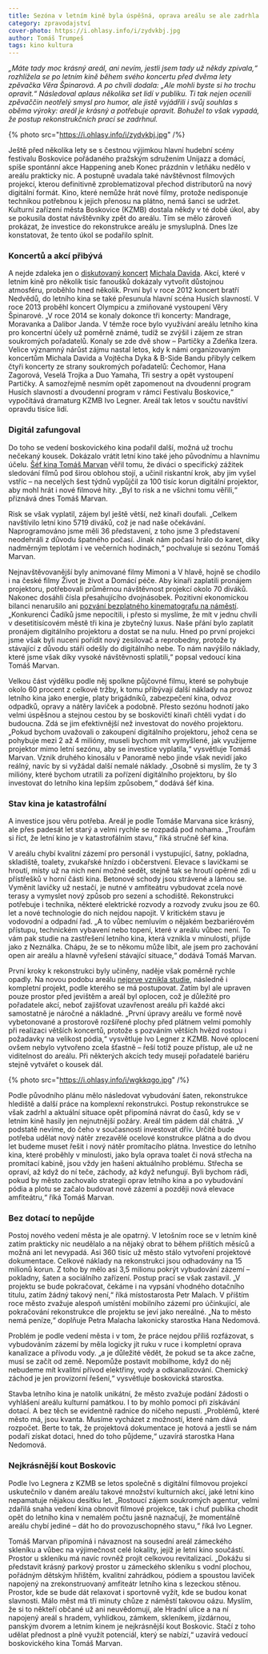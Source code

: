 ```yaml
---
title: Sezóna v letním kině byla úspěšná, oprava areálu se ale zadrhla
category: zpravodajství
cover-photo: https://i.ohlasy.info/i/zydvkbj.jpg
author: Tomáš Trumpeš
tags: kino kultura
---
```


*„Máte tady moc krásný areál, ani nevím, jestli jsem tady už někdy zpívala,“ rozhlížela se po letním kině během svého koncertu před dvěma lety zpěvačka Věra Špinarová. A po chvíli dodala: „Ale mohli byste si ho trochu opravit.“ Následoval aplaus několika set lidí v publiku. Ti tak nejen ocenili zpěvaččin neotřelý smysl pro humor, ale jistě vyjádřili i svůj souhlas s oběma výroky: areál je krásný a potřebuje opravit. Bohužel to však vypadá, že postup rekonstrukčních prací se zadrhnul.*

{% photo src="https://i.ohlasy.info/i/zydvkbj.jpg" /%}

Ještě před několika lety se s čestnou výjimkou hlavní hudební scény festivalu Boskovice pořádaného pražským sdružením Unijazz a domácí, spíše spontánní akce Happening aneb Konec prázdnin v letňáku nedělo v areálu prakticky nic. A postupně uvadala také návštěvnost filmových projekcí, kterou definitivně zproblematizoval přechod distributorů na nový digitální formát. Kino, které nemůže hrát nové filmy, protože nedisponuje technikou potřebnou k jejich přenosu na plátno, nemá šanci se udržet. Kulturní zařízení města Boskovice (KZMB) dostala někdy v té době úkol, aby se pokusila dostat návštěvníky zpět do areálu. Tím se mělo zároveň prokázat, že investice do rekonstrukce areálu je smysluplná. Dnes lze konstatovat, že tento úkol se podařilo splnit.

### Koncertů a akcí přibývá

A nejde zdaleka jen o [diskutovaný koncert](/clanky/2015/04/podpora-kultury.html) [Michala Davida](/clanky/2015/04/michal-david-za-hranici.html). Akcí, které v letním kině pro několik tisíc fanoušků dokázaly vytvořit důstojnou atmosféru, proběhlo hned několik. První byl v roce 2012 koncert bratří Nedvědů, do letního kina se také přesunula hlavní scéna Husích slavností. V roce 2013 proběhl koncert Olympicu a zmiňované vystoupení Věry Špinarové. „V roce 2014 se konaly dokonce tři koncerty: Mandrage, Moravanka a Dalibor Janda. V témže roce bylo využívání areálu letního kina pro koncertní účely už poměrně známé, tudíž se zvýšil i zájem ze stran soukromých pořadatelů. Konaly se zde dvě show – Partičky a Zdeňka Izera. Velice významný nárůst zájmu nastal letos, kdy k námi organizovaným koncertům Michala Davida a Vojtěcha Dyka & B-Side Bandu přibyly celkem čtyři koncerty ze strany soukromých pořadatelů: Čechomor, Hana Zagorová, Veselá Trojka a Duo Yamaha, Tři sestry a opět vystoupení Partičky. A samozřejmě nesmím opět zapomenout na dvoudenní program Husích slavností a dvoudenní program v rámci Festivalu Boskovice,“ vypočítává dramaturg KZMB Ivo Legner. Areál tak letos v součtu navštíví opravdu tisíce lidí.

### Digitál zafungoval

Do toho se vedení boskovického kina podařil další, možná už trochu nečekaný kousek. Dokázalo vrátit letní kino také jeho původnímu a hlavnímu účelu. [Šéf kina Tomáš Marvan](/clanky/2015/02/rozhovor-tomas-marvan.html) věřil tomu, že diváci o specifický zážitek sledování filmů pod širou oblohou stojí, a učinil riskantní krok, aby jim vyšel vstříc – na necelých šest týdnů vypůjčil za 100 tisíc korun digitální projektor, aby mohl hrát i nové filmové hity. „Byl to risk a ne všichni tomu věřili,“ přiznává dnes Tomáš Marvan.

Risk se však vyplatil, zájem byl ještě větší, než kinaři doufali. „Celkem navštívilo letní kino 5719 diváků, což je nad naše očekávání.  Naprogramováno jsme měli 36 představení, z toho jsme 3 představení neodehráli z důvodu špatného počasí.  Jinak nám počasí hrálo do karet, díky nadměrným teplotám i ve večerních hodinách,“ pochvaluje si sezónu Tomáš Marvan.

Nejnavštěvovanější byly animované filmy Mimoni a V hlavě, hojně se chodilo i na české filmy Život je život a Domácí péče. Aby kinaři zaplatili pronájem projektoru, potřebovali průměrnou návštěvnost projekcí okolo 70 diváků. Nakonec dosáhli čísla přesahujícího dvojnásobek. Pozitivní ekonomickou bilanci nenarušilo ani [pozvání bezplatného kinematografu na náměstí](/clanky/2015/07/letnak-versus-cadici.html). „Konkurenci Čadíků jsme nepocítili, i přesto si myslíme, že mít v jednu chvíli v desetitisícovém městě tři kina je zbytečný luxus. Naše přání bylo zaplatit pronájem digitálního projektoru a dostat se na nulu. Hned po první projekci jsme však byli nuceni pořídit nový zesilovač a reprobedny, protože ty stávající z důvodu stáří odešly do digitálního nebe. To nám navýšilo náklady, které jsme však díky vysoké návštěvnosti splatili,“ popsal vedoucí kina Tomáš Marvan.

Velkou část výdělku podle něj spolkne půjčovné filmu, které se pohybuje okolo 60 procent z celkové tržby, k tomu přibývají další náklady na provoz letního kina jako energie, platy brigádníků, zabezpečení kina, odvoz odpadků, opravy a nátěry laviček a podobně. Přesto sezónu hodnotí jako velmi úspěšnou a stejnou cestou by se boskovičtí kinaři chtěli vydat i do budoucna. Zdá se jim efektivnější než investovat do nového projektoru. „Pokud bychom uvažovali o zakoupení digitálního projektoru, jehož cena se pohybuje mezi 2 až 4 milióny, museli bychom mít vymyšlené, jak využijeme projektor mimo letní sezónu, aby se investice vyplatila,“ vysvětluje Tomáš Marvan. Vznik druhého kinosálu v Panoramě nebo jinde však nevidí jako reálný, navíc by si vyžádal další nemalé náklady. „Osobně si myslím, že ty 3 milióny, které bychom utratili za pořízení digitálního projektoru, by šlo investovat do letního kina lepším způsobem,“ dodává šéf kina.

### Stav kina je katastrofální

A investice jsou věru potřeba. Areál je podle Tomáše Marvana sice krásný, ale přes padesát let starý a velmi rychle se rozpadá pod nohama. „Troufám si říct, že letní kino je v katastrofálním stavu,“ říká stručně šéf kina. 

V areálu chybí kvalitní zázemí pro personál i vystupující, šatny, pokladna, skladiště, toalety, zvukařské hnízdo i občerstvení. Elevace s lavičkami se hroutí, místy už na nich není možné sedět, stejně tak se hroutí opěrné zdi u přístřešků v horní části kina. Betonové schody jsou strávené a lámou se. Vyměnit lavičky už nestačí, je nutné v amfiteátru vybudovat zcela nové terasy a vymyslet nový způsob pro sezení a schodiště. Rekonstrukci potřebuje i technika, některé elektrické rozvody a rozvody zvuku jsou ze 60. let a nové technologie do nich nejdou napojit. V kritickém stavu je vodovodní a odpadní řad. „A to vůbec nemluvím o nějakém bezbariérovém přístupu, technickém vybavení nebo topení, které v areálu vůbec není. To vám pak studie na zastřešení letního kina, která vznikla v minulosti, přijde jako z Neználka. Chápu, že se to někomu může líbit, ale jsem pro zachování open air areálu a hlavně vyřešení stávající situace,“ dodává Tomáš Marvan.

První kroky k rekonstrukci byly učiněny, naděje však poměrně rychle opadly. Na novou podobu areálu [nejprve vznikla studie](https://data.ohlasy.info/2015/letni-kino-studie.pdf), následně i kompletní projekt, podle kterého se má postupovat. Zatím byl ale upraven pouze prostor před jevištěm a areál byl oplocen, což je důležité pro pořadatele akcí, neboť zajišťovat uzavřenost areálu při každé akci samostatně je náročné a nákladné. „První úpravy areálu ve formě nově vybetonované a prostorově rozšířené plochy před plátnem velmi pomohly při realizaci větších koncertů, protože s pozváním větších hvězd rostou i požadavky na velikost pódia,“ vysvětluje Ivo Legner z KZMB.  Nové oplocení ovšem nebylo vytvořeno zcela šťastně – řeší totiž pouze přístup, ale už ne viditelnost do areálu. Při některých akcích tedy musejí pořadatelé bariéru stejně vytvářet o kousek dál.

{% photo src="https://i.ohlasy.info/i/wgkkqgo.jpg" /%}

Podle původního plánu mělo následovat vybudování šaten, rekonstrukce hlediště a další práce na komplexní rekonstrukci. Postup rekonstrukce se však zadrhl a aktuální situace opět připomíná návrat do časů, kdy se v letním kině hasily jen nejnutnější požáry. Areál tím pádem dál chátrá. „V podstatě nevíme, do čeho v současnosti investovat dřív. Určitě bude potřeba udělat nový nátěr zrezavělé ocelové konstrukce plátna a do dvou let budeme muset řešit i nový nátěr promítacího plátna.  Investice do letního kina, které proběhly v minulosti, jako byla oprava toalet či nová střecha na promítací kabině, jsou vždy jen hašení aktuálního problému. Střecha se opraví, až když do ní teče, záchody, až když nefungují. Byli bychom rádi, pokud by město zachovalo strategii oprav letního kina a po vybudování pódia a plotu se začalo budovat nové zázemí a později nová elevace amfiteátru,“ říká Tomáš Marvan.

### Bez dotací to nepůjde

Postoj nového vedení města je ale opatrný. V letošním roce se v letním kině zatím prakticky nic neudělalo a na nějaký obrat to během příštích měsíců a možná ani let nevypadá. Asi 360 tisíc už město stálo vytvoření projektové dokumentace. Celkové náklady na rekonstrukci jsou odhadovány na 15 milionů korun. Z toho by mělo asi 3,5 milionu pokrýt vybudování zázemí – pokladny, šaten a sociálního zařízení. Postup prací se však zastavil. „V projektu se bude pokračovat, čekáme i na vypsání vhodného dotačního titulu, zatím žádný takový není,“ říká místostarosta Petr Malach. V příštím roce město zvažuje alespoň umístění mobilního zázemí pro účinkující, ale pokračování rekonstrukce dle projektu se jeví jako nereálné. „Na to město nemá peníze,“ doplňuje Petra Malacha lakonicky starostka Hana Nedomová.

Problém je podle vedení města i v tom, že práce nejdou příliš rozfázovat, s vybudováním zázemí by měla logicky jít ruku v ruce i kompletní oprava kanalizace a přívodu vody. „a je důležité vědět, že pokud se ta akce začne, musí se začít od země. Nepomůže postavit mobilhome, když do něj nebudeme mít kvalitní přívod elektřiny, vody a odkanalizování. Chemický záchod je jen provizorní řešení,“ vysvětluje boskovická starostka.

Stavba letního kina je natolik unikátní, že město zvažuje podání žádosti o vyhlášení areálu kulturní památkou. I to by mohlo pomoci při získávání dotací. A bez těch se evidentně radnice do ničeho nepustí.  „Problémů, které město má, jsou kvanta. Musíme vycházet z možností, které nám dává rozpočet. Berte to tak, že projektová dokumentace je hotová a jestli se nám podaří získat dotaci, hned do toho půjdeme,“ uzavírá starostka Hana Nedomová.

### Nejkrásnější kout Boskovic

Podle Ivo Legnera z KZMB se letos společně s digitální filmovou projekcí uskutečnilo v daném areálu takové množství kulturních akcí, jaké letní kino nepamatuje nějakou desítku let. „Rostoucí zájem soukromých agentur, velmi zdařilá snaha vedení kina obnovit filmové projekce, tak i chuť publika chodit opět do letního kina v nemalém počtu jasně naznačují, že momentálně areálu chybí jediné – dát ho do provozuschopného stavu,“ říká Ivo Legner. 

Tomáš Marvan připomíná i návaznost na sousední areál zámeckého skleníku a vůbec na výjimečnost celé lokality, jejíž je letní kino součástí. Prostor u skleníku má navíc rovněž projít celkovou revitalizací. „Dokážu si představit krásný parkový prostor u zámeckého skleníku s vodní plochou, pořádným dětským hřištěm, kvalitní zahrádkou, pódiem a spoustou laviček napojený na zrekonstruovaný amfiteátr letního kina s lezeckou stěnou. Prostor, kde se bude dát relaxovat i sportovně vyžít, kde se budou konat slavnosti.  Málo měst má tři minuty chůze z náměstí takovou oázu. Myslím, že si to někteří občané už ani neuvědomují, ale Hradní ulice a na ní napojený areál s hradem, vyhlídkou, zámkem, skleníkem, jízdárnou, panským dvorem a letním kinem je nejkrásnější kout Boskovic. Stačí z toho udělat přednost a plně využít potenciál, který se nabízí,“ uzavírá vedoucí boskovického kina Tomáš Marvan. 
